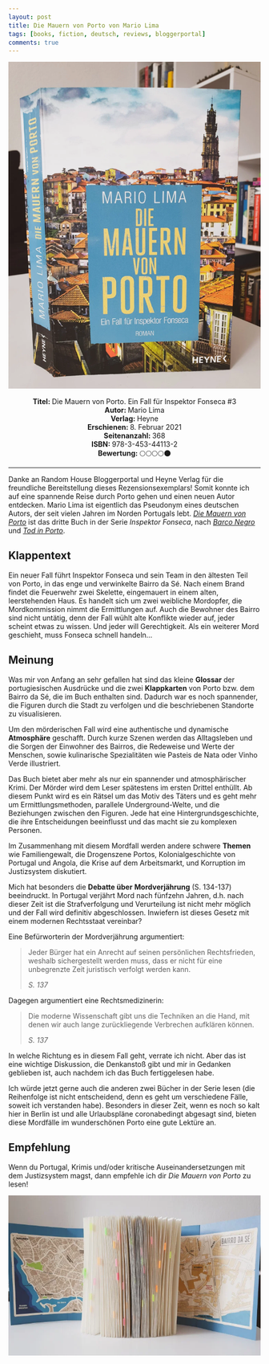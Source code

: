 ```yaml
---
layout: post
title: Die Mauern von Porto von Mario Lima
tags: [books, fiction, deutsch, reviews, bloggerportal]
comments: true
---
```


![cover](../assets/img/dieMauernVonPorto_1.jpg)

<div align="center"><strong>Titel: </strong>Die Mauern von Porto. Ein Fall für Inspektor Fonseca #3</div>
<div align="center"><strong>Autor: </strong>Mario Lima</div>
<div align="center"><strong>Verlag: </strong>Heyne</div>
<div align="center"><strong>Erschienen: </strong>8. Februar 2021</div>
<div align="center"><strong>Seitenanzahl: </strong>368</div>
<div align="center"><strong>ISBN: </strong>978-3-453-44113-2</div>
<div align="center"><strong>Bewertung: </strong> 🌕🌕🌕🌕🌑</div>

---

Danke an Random House Bloggerportal und Heyne Verlag für die freundliche Bereitstellung dieses Rezensionsexemplars! Somit konnte ich auf eine spannende Reise durch Porto gehen und einen neuen Autor entdecken. Mario Lima ist eigentlich das Pseudonym eines deutschen Autors, der seit vielen Jahren im Norden Portugals lebt. *[Die Mauern von Porto](https://shop.randomhouse.de/shop/article/42754860/mario_lima_die_mauern_von_porto.html)* ist das dritte Buch in der Serie *Inspektor Fonseca*, nach *[Barco Negro](https://shop.randomhouse.de/shop/article/30206421/mario_lima_barco_negro.html)* und *[Tod in Porto](https://shop.randomhouse.de/shop/article/38461864/mario_lima_tod_in_porto.html)*.

Klappentext
-----------

Ein neuer Fall führt Inspektor Fonseca und sein Team in den ältesten Teil von Porto, in das enge und verwinkelte Bairro da Sé. Nach einem Brand findet die Feuerwehr zwei Skelette, eingemauert in einem alten, leerstehenden Haus. Es handelt sich um zwei weibliche Mordopfer, die Mordkommission nimmt die Ermittlungen auf. Auch die Bewohner des Bairro sind nicht untätig, denn der Fall wühlt alte Konflikte wieder auf, jeder scheint etwas zu wissen. Und jeder will Gerechtigkeit. Als ein weiterer Mord geschieht, muss Fonseca schnell handeln...

Meinung
-------

Was mir von Anfang an sehr gefallen hat sind das kleine **Glossar** der portugiesischen Ausdrücke und die zwei **Klappkarten** von Porto bzw. dem Bairro da Sé, die im Buch enthalten sind. Dadurch war es noch spannender, die Figuren durch die Stadt zu verfolgen und die beschriebenen Standorte zu visualisieren.

Um den mörderischen Fall wird eine authentische und dynamische **Atmosphäre** geschafft. Durch kurze Szenen werden das Alltagsleben und die Sorgen der Einwohner des Bairros, die Redeweise und Werte der Menschen, sowie kulinarische Spezialitäten wie Pasteis de Nata oder Vinho Verde illustriert.

Das Buch bietet aber mehr als nur ein spannender und atmosphärischer Krimi. Der Mörder wird dem Leser spätestens im ersten Drittel enthüllt. Ab diesem Punkt wird es ein Rätsel um das Motiv des Täters und es geht mehr um Ermittlungsmethoden, parallele Underground-Welte, und die Beziehungen zwischen den Figuren. Jede hat eine Hintergrundsgeschichte, die ihre Entscheidungen beeinflusst und das macht sie zu komplexen Personen.

Im Zusammenhang mit diesem Mordfall werden andere schwere **Themen** wie Familiengewalt, die Drogenszene Portos, Kolonialgeschichte von Portugal und Angola, die Krise auf dem Arbeitsmarkt, und Korruption im Justizsystem diskutiert.

Mich hat besonders die **Debatte über** **Mordverjährung** (S. 134-137) beeindruckt. In Portugal verjährt Mord nach fünfzehn Jahren, d.h. nach dieser Zeit ist die Strafverfolgung und Verurteilung ist nicht mehr möglich und der Fall wird definitiv abgeschlossen. Inwiefern ist dieses Gesetz mit einem modernen Rechtsstaat vereinbar?

Eine Befürworterin der Mordverjährung argumentiert:

> Jeder Bürger hat ein Anrecht auf seinen persönlichen Rechtsfrieden, weshalb sichergestellt werden muss, dass er nicht für eine unbegrenzte Zeit juristisch verfolgt werden kann.
>
> *S. 137*

Dagegen argumentiert eine Rechtsmedizinerin:

> Die moderne Wissenschaft gibt uns die Techniken an die Hand, mit denen wir auch lange zurückliegende Verbrechen aufklären können.
>
> *S. 137*

In welche Richtung es in diesem Fall geht, verrate ich nicht. Aber das ist eine wichtige Diskussion, die Denkanstoß gibt und mir in Gedanken geblieben ist, auch nachdem ich das Buch fertiggelesen habe.

Ich würde jetzt gerne auch die anderen zwei Bücher in der Serie lesen (die Reihenfolge ist nicht entscheidend, denn es geht um verschiedene Fälle, soweit ich verstanden habe). Besonders in dieser Zeit, wenn es noch so kalt hier in Berlin ist und alle Urlaubspläne coronabedingt abgesagt sind, bieten diese Mordfälle im wunderschönen Porto eine gute Lektüre an.

Empfehlung
----------

Wenn du Portugal, Krimis und/oder kritische Auseinandersetzungen mit dem Justizsystem magst, dann empfehle ich dir *Die Mauern von Porto* zu lesen!

![cover](../assets/img/dieMauernVonPorto_2.jpg)
